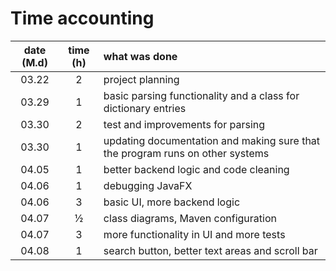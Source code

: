 # Time accounting

| date (M.d) | time (h) | what was done |
| :----:|:---:| :-----|
| 03.22 | 2   | project planning |
| 03.29 | 1   | basic parsing functionality and a class for dictionary entries |
| 03.30 | 2   | test and improvements for parsing |
| 03.30 | 1   | updating documentation and making sure that the program runs on other systems |
| 04.05 | 1   | better backend logic and code cleaning |
| 04.06 | 1   | debugging JavaFX |
| 04.06 | 3   | basic UI, more backend logic |
| 04.07 | ½   | class diagrams, Maven configuration |
| 04.07 | 3   | more functionality in UI and more tests |
| 04.08 | 1   | search button, better text areas and scroll bar |